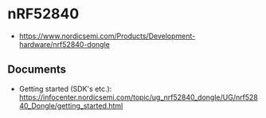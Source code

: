 # nRF52840
* https://www.nordicsemi.com/Products/Development-hardware/nrf52840-dongle

## Documents
* Getting started (SDK's etc.): https://infocenter.nordicsemi.com/topic/ug_nrf52840_dongle/UG/nrf52840_Dongle/getting_started.html


